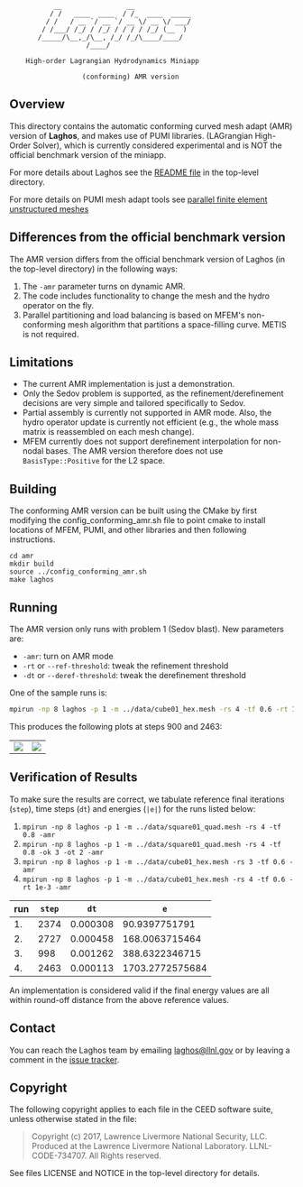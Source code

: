                __                __
              / /   ____  ____  / /_  ____  _____
             / /   / __ `/ __ `/ __ \/ __ \/ ___/
            / /___/ /_/ / /_/ / / / / /_/ (__  )
           /_____/\__,_/\__, /_/ /_/\____/____/
                       /____/

        High-order Lagrangian Hydrodynamics Miniapp

                      (conforming) AMR version


## Overview
This directory contains the automatic conforming curved mesh adapt (AMR) version of **Laghos**, and makes use of PUMI libraries. 
(LAGrangian High-Order Solver), which is currently considered experimental and
is NOT the official benchmark version of the miniapp.

For more details about Laghos see the [README file](../README.md) in the
top-level directory.

For more details on PUMI mesh adapt tools see [parallel finite element unstructured meshes](https://github.com/SCOREC/core)
## Differences from the official benchmark version

The AMR version differs from the official benchmark version of Laghos (in the
top-level directory) in the following ways:

1. The `-amr` parameter turns on dynamic AMR.
2. The code includes functionality to change the mesh and the hydro operator on
   the fly.
3. Parallel partitioning and load balancing is based on MFEM's non-conforming
   mesh algorithm that partitions a space-filling curve. METIS is not required.


## Limitations

- The current AMR implementation is just a demonstration.
- Only the Sedov problem is supported, as the refinement/derefinement decisions
  are very simple and tailored specifically to Sedov.
- Partial assembly is currently not supported in AMR mode. Also, the hydro
  operator update is currently not efficient (e.g., the whole mass matrix is
  reassembled on each mesh change).
- MFEM currently does not support derefinement interpolation for non-nodal bases.
  The AMR version therefore does not use `BasisType::Positive` for the L2 space.


## Building

The conforming AMR version can be built using the CMake by first modifying the config_conforming_amr.sh file to point cmake to install locations of MFEM, PUMI, and other libraries and then following instructions.
```
cd amr
mkdir build
source ../config_conforming_amr.sh
make laghos
````

## Running

The AMR version only runs with problem 1 (Sedov blast). New parameters are:

- `-amr`: turn on AMR mode
- `-rt` or `--ref-threshold`: tweak the refinement threshold
- `-dt` or `--deref-threshold`: tweak the derefinement threshold

One of the sample runs is:
```sh
mpirun -np 8 laghos -p 1 -m ../data/cube01_hex.mesh -rs 4 -tf 0.6 -rt 1e-3 -amr
```

This produces the following plots at steps 900 and 2463:

<table border="0">
<td><img src="data/sedov-amr-900.png">
<td><img src="data/sedov-amr-2463.png">
</table>


## Verification of Results

To make sure the results are correct, we tabulate reference final iterations
(`step`), time steps (`dt`) and energies (`|e|`) for the runs listed below:

1. `mpirun -np 8 laghos -p 1 -m ../data/square01_quad.mesh -rs 4 -tf 0.8 -amr`
2. `mpirun -np 8 laghos -p 1 -m ../data/square01_quad.mesh -rs 4 -tf 0.8 -ok 3 -ot 2 -amr`
3. `mpirun -np 8 laghos -p 1 -m ../data/cube01_hex.mesh -rs 3 -tf 0.6 -amr`
4. `mpirun -np 8 laghos -p 1 -m ../data/cube01_hex.mesh -rs 4 -tf 0.6 -rt 1e-3 -amr`

| run | `step` | `dt` | `e` |
| --- | ------ | ---- | ----- |
|  1. | 2374 | 0.000308 | 90.9397751791 |
|  2. | 2727 | 0.000458 | 168.0063715464 |
|  3. |  998 | 0.001262 | 388.6322346715 |
|  4. | 2463 | 0.000113 | 1703.2772575684 |

An implementation is considered valid if the final energy values are all within
round-off distance from the above reference values.


## Contact

You can reach the Laghos team by emailing laghos@llnl.gov or by leaving a
comment in the [issue tracker](https://github.com/CEED/Laghos/issues).


## Copyright

The following copyright applies to each file in the CEED software suite,
unless otherwise stated in the file:

> Copyright (c) 2017, Lawrence Livermore National Security, LLC. Produced at the
> Lawrence Livermore National Laboratory. LLNL-CODE-734707. All Rights reserved.

See files LICENSE and NOTICE in the top-level directory for details.
